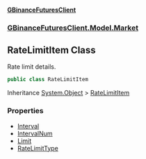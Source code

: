 #### [GBinanceFuturesClient](./index.md 'index')
### [GBinanceFuturesClient.Model.Market](./GBinanceFuturesClient-Model-Market.md 'GBinanceFuturesClient.Model.Market')
## RateLimitItem Class
Rate limit details.  
```csharp
public class RateLimitItem
```
Inheritance [System.Object](https://docs.microsoft.com/en-us/dotnet/api/System.Object 'System.Object') &gt; [RateLimitItem](./GBinanceFuturesClient-Model-Market-RateLimitItem.md 'GBinanceFuturesClient.Model.Market.RateLimitItem')  
### Properties
- [Interval](./GBinanceFuturesClient-Model-Market-RateLimitItem-Interval.md 'GBinanceFuturesClient.Model.Market.RateLimitItem.Interval')
- [IntervalNum](./GBinanceFuturesClient-Model-Market-RateLimitItem-IntervalNum.md 'GBinanceFuturesClient.Model.Market.RateLimitItem.IntervalNum')
- [Limit](./GBinanceFuturesClient-Model-Market-RateLimitItem-Limit.md 'GBinanceFuturesClient.Model.Market.RateLimitItem.Limit')
- [RateLimitType](./GBinanceFuturesClient-Model-Market-RateLimitItem-RateLimitType.md 'GBinanceFuturesClient.Model.Market.RateLimitItem.RateLimitType')
